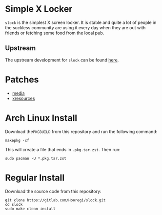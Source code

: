 # Simple X Locker

`slock` is the simplest X screen locker. It is stable and quite a lot of people in the suckless community are using it every day when they are out with friends or fetching some food from the local pub.

## Upstream

The upstream development for `slock` can be found [here](https://git.suckless.org/slock).

# Patches

- [media](https://tools.suckless.org/slock/patches/mediakeys/)
- [xresources](https://tools.suckless.org/slock/patches/xresources/)

# Arch Linux Install

Download the`PKGBUILD` from this repository and run the following command:

```
makepkg -cf
```

This will create a file that ends in `.pkg.tar.zst`. Then run:

```
sudo pacman -U *.pkg.tar.zst
```

# Regular Install

Download the source code from this repository:

```
git clone https://gitlab.com/Hooregi/slock.git
cd slock
sudo make clean install
```
